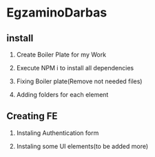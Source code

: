 # EgzaminoDarbas

## install

1. Create Boiler Plate for my Work

2. Execute NPM i to install all dependencies

3. Fixing Boiler plate(Remove not needed files)

4. Adding folders for each element

## Creating FE

1. Instaling Authentication form

2. Instaling some UI elements(to be added more)